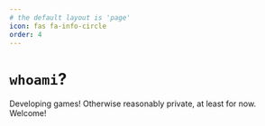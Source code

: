 ```yaml
---
# the default layout is 'page'
icon: fas fa-info-circle
order: 4
---
```


# `whoami`?

Developing games! Otherwise reasonably private, at least for now.
Welcome!
